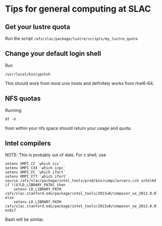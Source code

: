 Tips for general computing at SLAC
==================================

Get your lustre quota
---------------------
Run the script `/afs/slac/package/lustre/scripts/my_lustre_quota`

Change your default login shell
-------------------------------
Run 
```
/usr/local/bin/ypchsh
```
This should work from most unix hosts and definitely 
works from rhel6-64.

NFS quotas
----------
Running 
```
df -h 
```
from within your nfs space should return your usage and quota.

Intel compilers
----------------
NOTE: This is probably out of date.
For c shell, use
```
setenv OMPI_CC `which icc`
setenv OMPI_CXX `which icpc`
setenv OMPI_FC `which ifort`
setenv OMPI_F77 `which ifort`
source /afs/slac/package/intel_tools/prod/bin/compilervars.csh intel64
if !($?LD_LIBRARY_PATH) then
    setenv LD_LIBRARY_PATH /afs/slac.stanford.edu/package/intel_tools/2013u0/composer_xe_2013.0.079/compiler/lib/intel64
else
    setenv LD_LIBRARY_PATH /afs/slac.stanford.edu/package/intel_tools/2013u0/composer_xe_2013.0.079/compiler/lib/intel64:${LD_LIBRARY_PATH}
endif
```
Bash will be similar.


